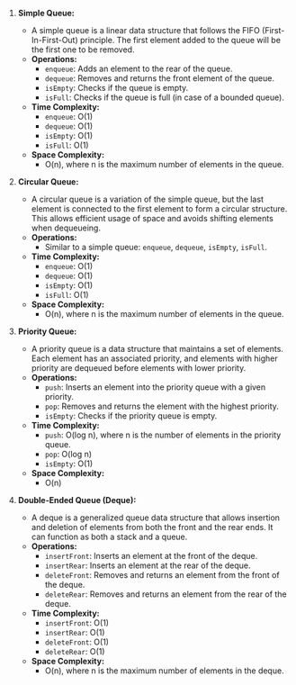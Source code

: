 
1. **Simple Queue:**
   - A simple queue is a linear data structure that follows the FIFO (First-In-First-Out) principle. The first element added to the queue will be the first one to be removed.
   - **Operations:**
     - `enqueue`: Adds an element to the rear of the queue.
     - `dequeue`: Removes and returns the front element of the queue.
     - `isEmpty`: Checks if the queue is empty.
     - `isFull`: Checks if the queue is full (in case of a bounded queue).
   - **Time Complexity:**
     - `enqueue`: O(1)
     - `dequeue`: O(1)
     - `isEmpty`: O(1)
     - `isFull`: O(1)
   - **Space Complexity:**
     - O(n), where n is the maximum number of elements in the queue.

2. **Circular Queue:**
   - A circular queue is a variation of the simple queue, but the last element is connected to the first element to form a circular structure. This allows efficient usage of space and avoids shifting elements when dequeueing.
   - **Operations:**
     - Similar to a simple queue: `enqueue`, `dequeue`, `isEmpty`, `isFull`.
   - **Time Complexity:**
     - `enqueue`: O(1)
     - `dequeue`: O(1)
     - `isEmpty`: O(1)
     - `isFull`: O(1)
   - **Space Complexity:**
     - O(n), where n is the maximum number of elements in the queue.

3. **Priority Queue:**
   - A priority queue is a data structure that maintains a set of elements. Each element has an associated priority, and elements with higher priority are dequeued before elements with lower priority.
   - **Operations:**
     - `push`: Inserts an element into the priority queue with a given priority.
     - `pop`: Removes and returns the element with the highest priority.
     - `isEmpty`: Checks if the priority queue is empty.
   - **Time Complexity:**
     - `push`: O(log n), where n is the number of elements in the priority queue.
     - `pop`: O(log n)
     - `isEmpty`: O(1)
   - **Space Complexity:**
     - O(n)

4. **Double-Ended Queue (Deque):**
   - A deque is a generalized queue data structure that allows insertion and deletion of elements from both the front and the rear ends. It can function as both a stack and a queue.
   - **Operations:**
     - `insertFront`: Inserts an element at the front of the deque.
     - `insertRear`: Inserts an element at the rear of the deque.
     - `deleteFront`: Removes and returns an element from the front of the deque.
     - `deleteRear`: Removes and returns an element from the rear of the deque.
   - **Time Complexity:**
     - `insertFront`: O(1)
     - `insertRear`: O(1)
     - `deleteFront`: O(1)
     - `deleteRear`: O(1)
   - **Space Complexity:**
     - O(n), where n is the maximum number of elements in the deque.
